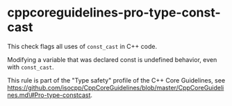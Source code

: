 cppcoreguidelines-pro-type-const-cast
=====================================

This check flags all uses of `const_cast` in C++ code.

Modifying a variable that was declared const is undefined behavior, even
with `const_cast`.

This rule is part of the "Type safety" profile of the C++ Core
Guidelines, see
https://github.com/isocpp/CppCoreGuidelines/blob/master/CppCoreGuidelines.md\#Pro-type-constcast.
